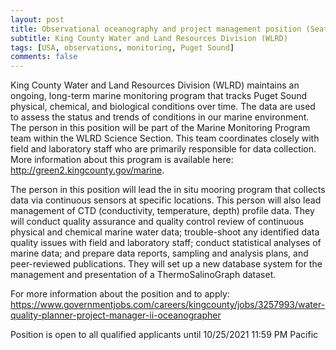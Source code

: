 ```yaml
---
layout: post
title: Observational oceanography and project management position (Seattle, Washington)
subtitle: King County Water and Land Resources Division (WLRD)
tags: [USA, observations, monitoring, Puget Sound]
comments: false
---
```


King County Water and Land Resources Division (WLRD) maintains an ongoing, long-term marine monitoring program that tracks Puget Sound physical, chemical, and biological conditions over time.  The data are used to assess the status and trends of conditions in our marine environment. The person in this position will be part of the Marine Monitoring Program team within the WLRD Science Section. This team coordinates closely with field and laboratory staff who are primarily responsible for data collection. More information about this program is available here: http://green2.kingcounty.gov/marine.

The person in this position will lead the in situ mooring program that collects data via continuous sensors at specific locations. This person will also lead management of CTD (conductivity, temperature, depth) profile data. They will conduct quality assurance and quality control review of continuous physical and chemical marine water data; trouble-shoot any identified data quality issues with field and laboratory staff; conduct statistical analyses of marine data; and prepare data reports, sampling and analysis plans, and peer-reviewed publications. They will set up a new database system for the management and presentation of a ThermoSalinoGraph dataset.

For more information about the position and to apply:
https://www.governmentjobs.com/careers/kingcounty/jobs/3257993/water-quality-planner-project-manager-ii-oceanographer

Position is open to all qualified applicants until 10/25/2021 11:59 PM Pacific

